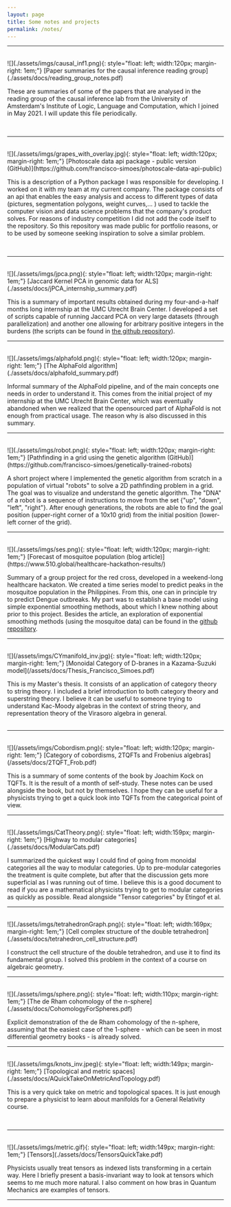 ```yaml
---
layout: page
title: Some notes and projects
permalink: /notes/
---
```



---------------------

<br />
![](./assets/imgs/causal_inf1.png){: style="float: left; width:120px; margin-right: 1em;"}
[Paper summaries for the causal inference reading group](./assets/docs/reading_group_notes.pdf)

These are summaries of some of the papers that are analysed in the reading group of the causal inference lab from the University of Amsterdam's Institute of Logic, Language and Computation, which I joined in May 2021.
I will update this file periodically.

<br />

---------------------

<br />
![](./assets/imgs/grapes_with_overlay.jpg){: style="float: left; width:120px; margin-right: 1em;"}
[Photoscale data api package - public version (GitHub)](https://github.com/francisco-simoes/photoscale-data-api-public)

This is a description of a Python package I was responsible for developing. 
I worked on it with my team at my current company.
The package consists of an api that enables the easy analysis and access to different types of data (pictures, segmentation polygons, weight curves,... ) used to tackle the computer vision and data science problems that the company's product solves.
For reasons of industry competition I did not add the code itself to the repository.
So this repository was made public for portfolio reasons, or to be used by someone seeking inspiration to solve a similar problem.

<br />

---------------------

<br />
![](./assets/imgs/jpca.png){: style="float: left; width:120px; margin-right: 1em;"}
[Jaccard Kernel PCA in genomic data for ALS](./assets/docs/jPCA_internship_summary.pdf)

This is a summary of important results obtained during my four-and-a-half months long internship at the UMC Utrecht Brain Center.
I developed a set of scripts capable of running Jaccard PCA on very large datasets (through parallelization) and another one allowing for arbitrary positive integers in the burdens (the scripts can be found in [the github repository](https://github.com/francisco-simoes/genotype-hpc-jPCA)).
<br />

---------------------

<br />
![](./assets/imgs/alphafold.png){: style="float: left; width:120px; margin-right: 1em;"}
[The AlphaFold algorithm](./assets/docs/alphafold_summary.pdf)

Informal summary of the AlphaFold pipeline, and of the main concepts one needs in order to understand it.
This comes from the initial project of my internship at the UMC Utrecht Brain Center, which was eventually abandoned when we realized that the opensourced part of AlphaFold is not enough from practical usage.
The reason why is also discussed in this summary.
<br />

---------------------

<br />
![](./assets/imgs/robot.png){: style="float: left; width:120px; margin-right: 1em;"}
[Pathfinding in a grid using the genetic algorithm (GitHub)](https://github.com/francisco-simoes/genetically-trained-robots)

A short project where I implemented the genetic algorithm from scratch in a population of virtual "robots" to solve a 2D pathfinding problem in a grid.
The goal was to visualize and understand the genetic algorithm.
The "DNA" of a robot is a sequence of instructions to move from the set {"up", "down", "left", "right"}. 
After enough generations, the robots are able to find the goal position (upper-right corner of a 10x10 grid) from the initial position (lower-left corner of the grid).
<br />

---------------------

<br />
![](./assets/imgs/ses.png){: style="float: left; width:120px; margin-right: 1em;"}
[Forecast of mosquitoe population (blog article)](https://www.510.global/healthcare-hackathon-results/)

Summary of a group project for the red cross, developed in a weekend-long healthcare hackaton.
We created a time series model to predict peaks in the mosquitoe population in the Philippines.
From this, one can in principle try to predict Dengue outbreaks.
My part was to establish a base model using simple exponential smoothing methods, about which I knew nothing about prior to this project.
Besides the article, an exploration of exponential smoothing methods (using the mosquitoe data) can be found in the [github repository](https://github.com/francisco-simoes/exponential_smoothing-mosquitoes_hackaton).
<br />

---------------------

<br />
![](/assets/imgs/CYmanifold_inv.jpg){: style="float: left; width:120px; margin-right: 1em;"}
[Monoidal Category of D-branes in a Kazama-Suzuki  model](/assets/docs/Thesis_Francisco_Simoes.pdf)

This is my Master's thesis. It consists of an application of category theory to string theory. I included a brief introduction to both category theory and superstring theory. I believe it can be useful to someone trying to understand  Kac-Moody algebras in the context of string theory, and representation theory of the Virasoro algebra in general.  
<br />

---------------------

<br />
![](/assets/imgs/Cobordism.png){: style="float: left; width:120px; margin-right: 1em;"}
[Category of cobordisms, 2TQFTs and Frobenius algebras](/assets/docs/2TQFT_Frob.pdf)  

This is a summary of some contents of the book by Joachim Kock on TQFTs. It is the result of a month of self-study. These notes can be used alongside the book, but not by themselves. I hope they can be useful for a physicists trying to get a quick look into TQFTs from the categorical point of view.
<br />

---------------------

<br />
![](./assets/imgs/CatTheory.png){: style="float: left; width:159px; margin-right: 1em;"}
[Highway to modular categories](./assets/docs/ModularCats.pdf)  

I summarized the quickest way I could find of going from monoidal categories all the way to modular categories. Up to pre-modular categories the treatment is quite complete, but after that the discussion gets more superficial as I was running out of time.
I believe this is a good document to read if you are a mathematical physicists trying to get to modular categories as quickly as possible. Read alongside "Tensor categories" by Etingof et al.
<br />

---------------------

<br />
![](./assets/imgs/tetrahedronGraph.png){: style="float: left; width:169px; margin-right: 1em;"}
[Cell complex structure of the double tetrahedron](./assets/docs/tetrahedron_cell_structure.pdf)  

I construct the cell structure of the double tetrahedron, and use it to find its fundamental group. 
I solved this problem in the context of a course on algebraic geometry.
<br />

---------------------

<br />
![](./assets/imgs/sphere.png){: style="float: left; width:110px; margin-right: 1em;"}
[The de Rham cohomology of the n-sphere](./assets/docs/CohomologyForSpheres.pdf)

Explicit demonstration of the de Rham cohomology of the n-sphere, assuming that the easiest case
of the 1-sphere - which can be seen in most differential geometry books - is already solved.
<br />

---------------------

<br />
![](./assets/imgs/knots_inv.jpeg){: style="float: left; width:149px; margin-right: 1em;"}
[Topological and metric spaces](./assets/docs/AQuickTakeOnMetricAndTopology.pdf)  

This is a very quick take on metric and topological spaces. It is just enough to prepare a physicist to learn about manifolds for a General Relativity course.

<br />

---------------------

<br />
![](./assets/imgs/metric.gif){: style="float: left; width:149px; margin-right: 1em;"}
[Tensors](./assets/docs/TensorsQuickTake.pdf)  

Physicists usually treat tensors as indexed lists transforming in a certain way.
Here I briefly present a basis-invariant way to look at tensors which seems to me much more natural.
I also comment on how bras in Quantum Mechanics are examples of tensors.
<br />

---------------------
